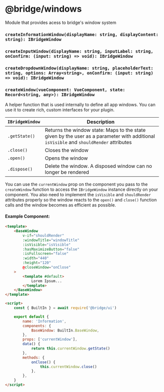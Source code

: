 # @bridge/windows

Module that provides acess to bridge's window system

### `createInformationWindow(displayName: string, displayContent: string): IBridgeWindow`

### `createInputWindow(displayName: string, inputLabel: string, onConfirm: (input: string) => void): IBridgeWindow`

### `createDropdownWindow(displayName: string, placeholderText: string, options: Array<string>, onConfirm: (input: string) => void): IBridgeWindow`

### `createWindow(vueComponent: VueComponent, state: Record<string, any>): IBridgeWindow`

A helper function that is used internally to define all app windows. You can use it to create rich, custom interfaces for your plugin.

| `IBridgeWindow` | Description                                                                                                                            |
| --------------- | -------------------------------------------------------------------------------------------------------------------------------------- |
| `.getState()`   | Returns the window state: Maps to the state given by the user as a parameter with additional `isVisible` and `shouldRender` attributes |
| `.close()`      | Closes the window                                                                                                                      |
| `.open()`       | Opens the window                                                                                                                       |
| `.dispose()`    | Delete the window. A disposed window can no longer be rendered                                                                         |

You can use the `currentWindow` prop on the component you pass to the `createWindow` function to access the `IBridgeWindow` instance directly on your component. You also need to implement the `isVisible` and `shouldRender` attributes properly so the window reacts to the `open()` and `close()` function calls and the window becomes as efficient as possible.

#### Example Component:

```html
<template>
	<BaseWindow
		v-if="shouldRender"
		:windowTitle="windowTitle"
		:isVisible="isVisible"
		:hasMaximizeButton="false"
		:isFullscreen="false"
		:width="440"
		:height="120"
		@closeWindow="onClose"
	>
		<template #default>
			Lorem Ipsum...
		</template>
	</BaseWindow>
</template>

<script>
	const { BuiltIn } = await require('@bridge/ui')

	export default {
		name: 'Information',
		components: {
			BaseWindow: BuiltIn.BaseWindow,
		},
		props: ['currentWindow'],
		data() {
			return this.currentWindow.getState()
		},
		methods: {
			onClose() {
				this.currentWindow.close()
			},
		},
	}
</script>
```
